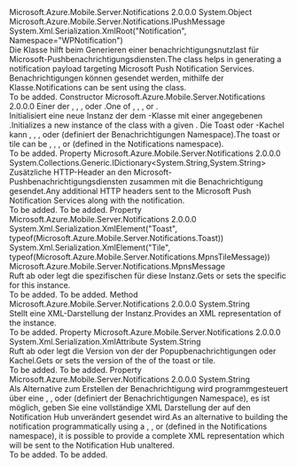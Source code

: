<Type Name="MpnsPushMessage" FullName="Microsoft.Azure.Mobile.Server.MpnsPushMessage">
  <TypeSignature Language="C#" Value="public class MpnsPushMessage : Microsoft.Azure.Mobile.Server.Notifications.IPushMessage" />
  <TypeSignature Language="ILAsm" Value=".class public auto ansi beforefieldinit MpnsPushMessage extends System.Object implements class Microsoft.Azure.Mobile.Server.Notifications.IPushMessage" />
  <TypeSignature Language="DocId" Value="T:Microsoft.Azure.Mobile.Server.MpnsPushMessage" />
  <TypeSignature Language="VB.NET" Value="Public Class MpnsPushMessage&#xA;Implements IPushMessage" />
  <TypeSignature Language="F#" Value="type MpnsPushMessage = class&#xA;    interface IPushMessage" />
  <AssemblyInfo>
    <AssemblyName>Microsoft.Azure.Mobile.Server.Notifications</AssemblyName>
    <AssemblyVersion>2.0.0.0</AssemblyVersion>
  </AssemblyInfo>
  <Base>
    <BaseTypeName>System.Object</BaseTypeName>
  </Base>
  <Interfaces>
    <Interface>
      <InterfaceName>Microsoft.Azure.Mobile.Server.Notifications.IPushMessage</InterfaceName>
    </Interface>
  </Interfaces>
  <Attributes>
    <Attribute>
      <AttributeName>System.Xml.Serialization.XmlRoot("Notification", Namespace="WPNotification")</AttributeName>
    </Attribute>
  </Attributes>
  <Docs>
    <summary>
            <span data-ttu-id="ee2eb-101">Die <see cref="T:Microsoft.Azure.Mobile.Server.MpnsPushMessage" /> Klasse hilft beim Generieren einer benachrichtigungsnutzlast für Microsoft-Pushbenachrichtigungsdiensten.</span><span class="sxs-lookup"><span data-stu-id="ee2eb-101">The <see cref="T:Microsoft.Azure.Mobile.Server.MpnsPushMessage" /> class helps in generating a notification payload targeting Microsoft Push Notification Services.</span></span> <span data-ttu-id="ee2eb-102">Benachrichtigungen können gesendet werden, mithilfe der <see cref="T:Microsoft.Azure.Mobile.Server.Notifications.PushClient" /> Klasse.</span><span class="sxs-lookup"><span data-stu-id="ee2eb-102">Notifications can be sent using the <see cref="T:Microsoft.Azure.Mobile.Server.Notifications.PushClient" /> class.</span></span>
            </summary>
    <remarks>To be added.</remarks>
  </Docs>
  <Members>
    <Member MemberName=".ctor">
      <MemberSignature Language="C#" Value="public MpnsPushMessage (Microsoft.Azure.Mobile.Server.Notifications.MpnsMessage toastOrTile);" />
      <MemberSignature Language="ILAsm" Value=".method public hidebysig specialname rtspecialname instance void .ctor(class Microsoft.Azure.Mobile.Server.Notifications.MpnsMessage toastOrTile) cil managed" />
      <MemberSignature Language="DocId" Value="M:Microsoft.Azure.Mobile.Server.MpnsPushMessage.#ctor(Microsoft.Azure.Mobile.Server.Notifications.MpnsMessage)" />
      <MemberSignature Language="VB.NET" Value="Public Sub New (toastOrTile As MpnsMessage)" />
      <MemberSignature Language="F#" Value="new Microsoft.Azure.Mobile.Server.MpnsPushMessage : Microsoft.Azure.Mobile.Server.Notifications.MpnsMessage -&gt; Microsoft.Azure.Mobile.Server.MpnsPushMessage" Usage="new Microsoft.Azure.Mobile.Server.MpnsPushMessage toastOrTile" />
      <MemberType>Constructor</MemberType>
      <AssemblyInfo>
        <AssemblyName>Microsoft.Azure.Mobile.Server.Notifications</AssemblyName>
        <AssemblyVersion>2.0.0.0</AssemblyVersion>
      </AssemblyInfo>
      <Parameters>
        <Parameter Name="toastOrTile" Type="Microsoft.Azure.Mobile.Server.Notifications.MpnsMessage" />
      </Parameters>
      <Docs>
        <param name="toastOrTile"><span data-ttu-id="ee2eb-103">Einer der <see cref="T:Microsoft.Azure.Mobile.Server.Notifications.CycleTile" />, <see cref="T:Microsoft.Azure.Mobile.Server.Notifications.FlipTile" />, <see cref="T:Microsoft.Azure.Mobile.Server.Notifications.IconicTile" />, oder <see cref="T:Microsoft.Azure.Mobile.Server.Notifications.Toast" />.</span><span class="sxs-lookup"><span data-stu-id="ee2eb-103">One of <see cref="T:Microsoft.Azure.Mobile.Server.Notifications.CycleTile" />, <see cref="T:Microsoft.Azure.Mobile.Server.Notifications.FlipTile" />, <see cref="T:Microsoft.Azure.Mobile.Server.Notifications.IconicTile" />, or <see cref="T:Microsoft.Azure.Mobile.Server.Notifications.Toast" />.</span></span></param>
        <summary>
            <span data-ttu-id="ee2eb-104">Initialisiert eine neue Instanz der dem <see cref="T:Microsoft.Azure.Mobile.Server.MpnsPushMessage" /> -Klasse mit einer angegebenen <paramref name="toastOrTile" />.</span><span class="sxs-lookup"><span data-stu-id="ee2eb-104">Initializes a new instance of the <see cref="T:Microsoft.Azure.Mobile.Server.MpnsPushMessage" /> class with a given <paramref name="toastOrTile" />.</span></span>
            <span data-ttu-id="ee2eb-105">Die Toast oder -Kachel kann <see cref="T:Microsoft.Azure.Mobile.Server.Notifications.CycleTile" />, <see cref="T:Microsoft.Azure.Mobile.Server.Notifications.FlipTile" />, <see cref="T:Microsoft.Azure.Mobile.Server.Notifications.IconicTile" />, oder <see cref="T:Microsoft.Azure.Mobile.Server.Notifications.Toast" /> (definiert der <c>Benachrichtigungen</c> Namespace).</span><span class="sxs-lookup"><span data-stu-id="ee2eb-105">The toast or tile can be <see cref="T:Microsoft.Azure.Mobile.Server.Notifications.CycleTile" />, <see cref="T:Microsoft.Azure.Mobile.Server.Notifications.FlipTile" />, <see cref="T:Microsoft.Azure.Mobile.Server.Notifications.IconicTile" />, or <see cref="T:Microsoft.Azure.Mobile.Server.Notifications.Toast" /> (defined in the <c>Notifications</c> namespace).</span></span>
            </summary>
        <remarks>To be added.</remarks>
      </Docs>
    </Member>
    <Member MemberName="Headers">
      <MemberSignature Language="C#" Value="public System.Collections.Generic.IDictionary&lt;string,string&gt; Headers { get; }" />
      <MemberSignature Language="ILAsm" Value=".property instance class System.Collections.Generic.IDictionary`2&lt;string, string&gt; Headers" />
      <MemberSignature Language="DocId" Value="P:Microsoft.Azure.Mobile.Server.MpnsPushMessage.Headers" />
      <MemberSignature Language="VB.NET" Value="Public ReadOnly Property Headers As IDictionary(Of String, String)" />
      <MemberSignature Language="F#" Value="member this.Headers : System.Collections.Generic.IDictionary&lt;string, string&gt;" Usage="Microsoft.Azure.Mobile.Server.MpnsPushMessage.Headers" />
      <MemberType>Property</MemberType>
      <AssemblyInfo>
        <AssemblyName>Microsoft.Azure.Mobile.Server.Notifications</AssemblyName>
        <AssemblyVersion>2.0.0.0</AssemblyVersion>
      </AssemblyInfo>
      <ReturnValue>
        <ReturnType>System.Collections.Generic.IDictionary&lt;System.String,System.String&gt;</ReturnType>
      </ReturnValue>
      <Docs>
        <summary>
            <span data-ttu-id="ee2eb-106">Zusätzliche HTTP-Header an den Microsoft-Pushbenachrichtigungsdiensten zusammen mit die Benachrichtigung gesendet.</span><span class="sxs-lookup"><span data-stu-id="ee2eb-106">Any additional HTTP headers sent to the Microsoft Push Notification Services along with the notification.</span></span>
            </summary>
        <value>To be added.</value>
        <remarks>To be added.</remarks>
      </Docs>
    </Member>
    <Member MemberName="Message">
      <MemberSignature Language="C#" Value="public Microsoft.Azure.Mobile.Server.Notifications.MpnsMessage Message { get; set; }" />
      <MemberSignature Language="ILAsm" Value=".property instance class Microsoft.Azure.Mobile.Server.Notifications.MpnsMessage Message" />
      <MemberSignature Language="DocId" Value="P:Microsoft.Azure.Mobile.Server.MpnsPushMessage.Message" />
      <MemberSignature Language="VB.NET" Value="Public Property Message As MpnsMessage" />
      <MemberSignature Language="F#" Value="member this.Message : Microsoft.Azure.Mobile.Server.Notifications.MpnsMessage with get, set" Usage="Microsoft.Azure.Mobile.Server.MpnsPushMessage.Message" />
      <MemberType>Property</MemberType>
      <AssemblyInfo>
        <AssemblyName>Microsoft.Azure.Mobile.Server.Notifications</AssemblyName>
        <AssemblyVersion>2.0.0.0</AssemblyVersion>
      </AssemblyInfo>
      <Attributes>
        <Attribute>
          <AttributeName>System.Xml.Serialization.XmlElement("Toast", typeof(Microsoft.Azure.Mobile.Server.Notifications.Toast))</AttributeName>
        </Attribute>
        <Attribute>
          <AttributeName>System.Xml.Serialization.XmlElement("Tile", typeof(Microsoft.Azure.Mobile.Server.Notifications.MpnsTileMessage))</AttributeName>
        </Attribute>
      </Attributes>
      <ReturnValue>
        <ReturnType>Microsoft.Azure.Mobile.Server.Notifications.MpnsMessage</ReturnType>
      </ReturnValue>
      <Docs>
        <summary>
            <span data-ttu-id="ee2eb-107">Ruft ab oder legt die spezifischen <see cref="T:Microsoft.Azure.Mobile.Server.Notifications.MpnsMessage" /> für diese Instanz.</span><span class="sxs-lookup"><span data-stu-id="ee2eb-107">Gets or sets the specific <see cref="T:Microsoft.Azure.Mobile.Server.Notifications.MpnsMessage" /> for this instance.</span></span>
            </summary>
        <value>To be added.</value>
        <remarks>To be added.</remarks>
      </Docs>
    </Member>
    <Member MemberName="ToString">
      <MemberSignature Language="C#" Value="public override string ToString ();" />
      <MemberSignature Language="ILAsm" Value=".method public hidebysig virtual instance string ToString() cil managed" />
      <MemberSignature Language="DocId" Value="M:Microsoft.Azure.Mobile.Server.MpnsPushMessage.ToString" />
      <MemberSignature Language="VB.NET" Value="Public Overrides Function ToString () As String" />
      <MemberSignature Language="F#" Value="override this.ToString : unit -&gt; string" Usage="mpnsPushMessage.ToString " />
      <MemberType>Method</MemberType>
      <AssemblyInfo>
        <AssemblyName>Microsoft.Azure.Mobile.Server.Notifications</AssemblyName>
        <AssemblyVersion>2.0.0.0</AssemblyVersion>
      </AssemblyInfo>
      <ReturnValue>
        <ReturnType>System.String</ReturnType>
      </ReturnValue>
      <Parameters />
      <Docs>
        <summary>
            <span data-ttu-id="ee2eb-108">Stellt eine XML-Darstellung der <see cref="T:Microsoft.Azure.Mobile.Server.MpnsPushMessage" /> Instanz.</span><span class="sxs-lookup"><span data-stu-id="ee2eb-108">Provides an XML representation of the <see cref="T:Microsoft.Azure.Mobile.Server.MpnsPushMessage" /> instance.</span></span>
            </summary>
        <returns />
        <remarks>To be added.</remarks>
      </Docs>
    </Member>
    <Member MemberName="Version">
      <MemberSignature Language="C#" Value="public string Version { get; set; }" />
      <MemberSignature Language="ILAsm" Value=".property instance string Version" />
      <MemberSignature Language="DocId" Value="P:Microsoft.Azure.Mobile.Server.MpnsPushMessage.Version" />
      <MemberSignature Language="VB.NET" Value="Public Property Version As String" />
      <MemberSignature Language="F#" Value="member this.Version : string with get, set" Usage="Microsoft.Azure.Mobile.Server.MpnsPushMessage.Version" />
      <MemberType>Property</MemberType>
      <AssemblyInfo>
        <AssemblyName>Microsoft.Azure.Mobile.Server.Notifications</AssemblyName>
        <AssemblyVersion>2.0.0.0</AssemblyVersion>
      </AssemblyInfo>
      <Attributes>
        <Attribute>
          <AttributeName>System.Xml.Serialization.XmlAttribute</AttributeName>
        </Attribute>
      </Attributes>
      <ReturnValue>
        <ReturnType>System.String</ReturnType>
      </ReturnValue>
      <Docs>
        <summary>
            <span data-ttu-id="ee2eb-109">Ruft ab oder legt die Version von der der Popupbenachrichtigungen oder Kachel.</span><span class="sxs-lookup"><span data-stu-id="ee2eb-109">Gets or sets the version of the of the toast or tile.</span></span>
            </summary>
        <value>To be added.</value>
        <remarks>To be added.</remarks>
      </Docs>
    </Member>
    <Member MemberName="XmlPayload">
      <MemberSignature Language="C#" Value="public string XmlPayload { get; set; }" />
      <MemberSignature Language="ILAsm" Value=".property instance string XmlPayload" />
      <MemberSignature Language="DocId" Value="P:Microsoft.Azure.Mobile.Server.MpnsPushMessage.XmlPayload" />
      <MemberSignature Language="VB.NET" Value="Public Property XmlPayload As String" />
      <MemberSignature Language="F#" Value="member this.XmlPayload : string with get, set" Usage="Microsoft.Azure.Mobile.Server.MpnsPushMessage.XmlPayload" />
      <MemberType>Property</MemberType>
      <AssemblyInfo>
        <AssemblyName>Microsoft.Azure.Mobile.Server.Notifications</AssemblyName>
        <AssemblyVersion>2.0.0.0</AssemblyVersion>
      </AssemblyInfo>
      <ReturnValue>
        <ReturnType>System.String</ReturnType>
      </ReturnValue>
      <Docs>
        <summary>
            <span data-ttu-id="ee2eb-110">Als Alternative zum Erstellen der Benachrichtigung wird programmgesteuert über eine <see cref="T:Microsoft.Azure.Mobile.Server.Notifications.CycleTile" />, <see cref="T:Microsoft.Azure.Mobile.Server.Notifications.FlipTile" /> <see cref="T:Microsoft.Azure.Mobile.Server.Notifications.IconicTile" />, oder <see cref="T:Microsoft.Azure.Mobile.Server.Notifications.Toast" /> (definiert der <c>Benachrichtigungen</c> Namespace), es ist möglich, geben Sie eine vollständige XML Darstellung der auf den Notification Hub unverändert gesendet wird.</span><span class="sxs-lookup"><span data-stu-id="ee2eb-110">As an alternative to building the notification programmatically using a <see cref="T:Microsoft.Azure.Mobile.Server.Notifications.CycleTile" />, <see cref="T:Microsoft.Azure.Mobile.Server.Notifications.FlipTile" /><see cref="T:Microsoft.Azure.Mobile.Server.Notifications.IconicTile" />, or <see cref="T:Microsoft.Azure.Mobile.Server.Notifications.Toast" /> (defined in the <c>Notifications</c> namespace), it is possible to provide a complete XML representation which will be sent to the Notification Hub unaltered.</span></span>
            </summary>
        <value>To be added.</value>
        <remarks>To be added.</remarks>
      </Docs>
    </Member>
  </Members>
</Type>